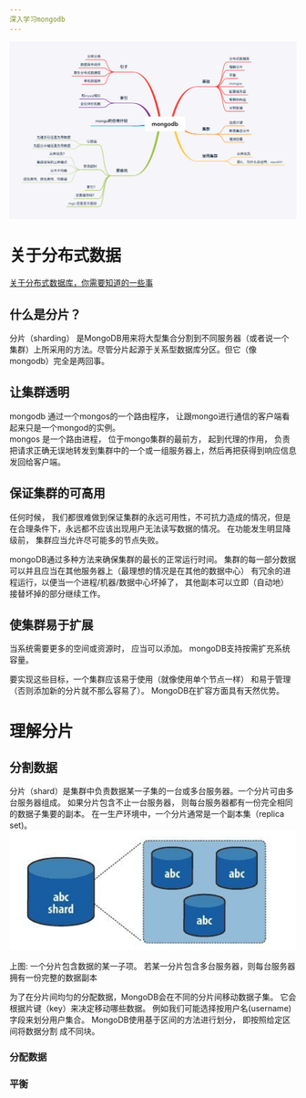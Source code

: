 ```yaml
---
深入学习mongodb
--- 
```


![](/images/mongodb.png)

# 关于分布式数据
[关于分布式数据库，你需要知道的一些事](https://juejin.im/entry/589abc01128fe10058fc542c)


## 什么是分片？ 
分片（sharding） 是MongoDB用来将大型集合分割到不同服务器（或者说一个集群）上所采用的方法。尽管分片起源于关系型数据库分区。但它（像mongodb）完全是两回事。 

## 让集群透明
mongodb 通过一个mongos的一个路由程序， 让跟mongo进行通信的客户端看起来只是一个mongod的实例。  
mongos 是一个路由进程， 位于mongo集群的最前方， 起到代理的作用， 负责把请求正确无误地转发到集群中的一个或一组服务器上，然后再把获得到响应信息发回给客户端。  


## 保证集群的可高用
任何时候， 我们都很难做到保证集群的永远可用性，不可抗力造成的情况，但是在合理条件下，永远都不应该出现用户无法读写数据的情况。 在功能发生明显降级前， 集群应当允许尽可能多的节点失败。  

mongoDB通过多种方法来确保集群的最长的正常运行时间。 集群的每一部分数据可以并且应当在其他服务器上（最理想的情况是在其他的数据中心） 有冗余的进程运行，以便当一个进程/机器/数据中心坏掉了， 其他副本可以立即（自动地）接替坏掉的部分继续工作。 

## 使集群易于扩展
当系统需要更多的空间或资源时， 应当可以添加。 mongoDB支持按需扩充系统容量。 

要实现这些目标，一个集群应该易于使用（就像使用单个节点一样） 和易于管理（否则添加新的分片就不那么容易了）。 MongoDB在扩容方面具有天然优势。 

<!-- more -->


# 理解分片

## 分割数据
分片（shard）是集群中负责数据某一子集的一台或多台服务器。一个分片可由多台服务器组成。 如果分片包含不止一台服务器， 则每台服务器都有一份完全相同的数据子集要的副本。 在一生产环境中，一个分片通常是一个副本集（replica set)。
![](/images/sharding1.png)

上图: 一个分片包含数据的某一子项。 若某一分片包含多台服务器，则每台服务器拥有一份完整的数据副本

为了在分片间均匀的分配数据，MongoDB会在不同的分片间移动数据子集。 它会根据片键（key）来决定移动哪些数据。 例如我们可能选择按用户名(username)字段来划分用户集合。 MongoDB使用基于区间的方法进行划分， 即按照给定区间将数据分割 成不同块。 




### 分配数据


### 平衡



